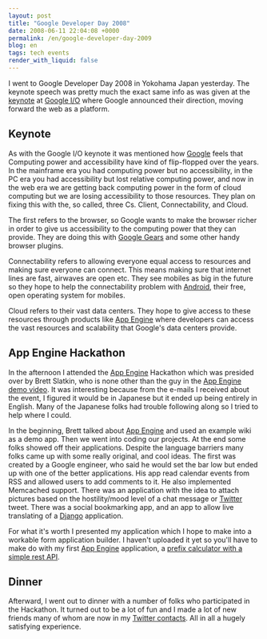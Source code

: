 ```yaml
---
layout: post
title: "Google Developer Day 2008"
date: 2008-06-11 22:04:08 +0000
permalink: /en/google-developer-day-2009
blog: en
tags: tech events
render_with_liquid: false
---
```


I went to Google Developer Day 2008 in Yokohama Japan yesterday. The keynote
speech was pretty much the exact same info as was given at the
[keynote](http://jp.youtube.com/watch?v=vk1HvP7NO5w) at [Google
I/O](http://code.google.com/events/io/) where Google announced their direction,
moving forward the web as a platform.

## Keynote

As with the Google I/O keynote it was mentioned how
[Google](http://www.google.com/) feels that Computing power and accessibility
have kind of flip-flopped over the years. In the mainframe era you had computing
power but no accessibility, in the PC era you had accessibility but lost
relative computing power, and now in the web era we are getting back computing
power in the form of cloud computing but we are losing accessibility to those
resources. They plan on fixing this with the, so called, three Cs. Client,
Connectability, and Cloud.

The first refers to the browser, so Google wants to
make the browser richer in order to give us accessibility to the computing power
that they can provide. They are doing this with [Google
Gears](http://code.google.com/apis/gears/) and some other handy browser plugins.

Connectability refers to allowing everyone equal access to resources and making
sure everyone can connect. This means making sure that internet lines are fast,
airwaves are open etc. They see mobiles as big in the future so they hope to
help the connectability problem with [Android](http://code.google.com/android/),
their free, open operating system for mobiles.

Cloud refers to their vast data centers. They hope to give access to these
resources through products like [App Engine](http://code.google.com/appengine/)
where developers can access the vast resources and scalability that
Google's data centers provide.

## App Engine Hackathon

In the afternoon I attended the [App Engine](http://code.google.com/appengine/)
Hackathon which was presided over by Brett Slatkin, who is none other than the
guy in the [App Engine demo video](http://www.youtube.com/watch?v=bfgO-LXGpTM).
It was interesting because from the e-mails I received about the event, I
figured it would be in Japanese but it ended up being entirely in English. Many
of the Japanese folks had trouble following along so I tried to help where I
could.

In the beginning, Brett talked about [App
Engine](http://code.google.com/appengine/) and used an example wiki as a demo
app. Then we went into coding our projects. At the end some folks showed off
their applications. Despite the language barriers many folks came up with some
really original, and cool ideas. The first was created by a Google engineer, who
said he would set the bar low but ended up with one of the better applications.
His app read calendar events from RSS and allowed users to add comments to it.
He also implemented Memcached support. There was an application with the idea to
attach pictures based on the hostility/mood level of a chat message or
[Twitter](http://www.twitter.com/) tweet. There was a social bookmarking app,
and an app to allow live translating of a
[Django](http://www.djangoproject.com/) application.

For what it's worth I presented my application which I hope to make into a
workable form application builder. I haven't uploaded it yet so you'll have to
make do with my first [App Engine](http://code.google.com/appengine/)
application, a [prefix calculator with a simple rest
API](http://prefix-calc.appspot.com/).

## Dinner

Afterward, I went out to dinner with a number of folks who participated in the
Hackathon. It turned out to be a lot of fun and I made a lot of new friends many
of whom are now in my [Twitter contacts](http://twitter.com/IanMLewis/friends).
All in all a hugely satisfying experience.
